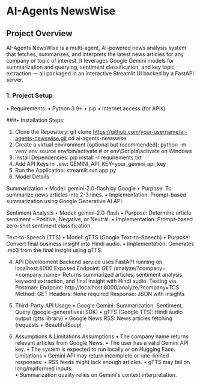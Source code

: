 # **AI-Agents NewsWise**

## Project Overview

AI-Agents NewsWise is a multi-agent, AI-powered news analysis system that fetches, summarizes, and interprets the latest news articles for any company or topic of interest. It leverages Google Gemini models for summarization and querying, sentiment classification, and key topic extraction — all packaged in an interactive Streamlit UI backed by a FastAPI server.

### 1. Project Setup
•	Requirements:
• Python 3.9+
• pip
• Internet access (for APIs)

###•	Installation Steps:

1. Clone the Repository:
   git clone https://github.com/your-username/ai-agents-newswise.git
   cd ai-agents-newswise
2. Create a virtual environment (optional but recommended):
   python -m venv env
   source env/bin/activate  # or env\Scripts\activate on Windows
3. Install Dependencies:
   pip install -r requirements.txt
4. Add API Keys in `.env`:
   GEMINI_API_KEY=your_gemini_api_key
5. Run the Application:
   streamlit run app.py
2. Model Details

Summarization
• Model: gemini-2.0-flash by Google
• Purpose: To summarize news articles into 2-3 lines.
• Implementation: Prompt-based summarization using Google Generative AI API.

Sentiment Analysis
• Model: gemini-2.0-flash
• Purpose: Determine article sentiment – Positive, Negative, or Neutral.
• Implementation: Prompt-based zero-shot sentiment classification.

Text-to-Speech (TTS)
• Model: gTTS (Google Text-to-Speech)
• Purpose: Convert final business insight into Hindi audio.
• Implementation: Generates .mp3 from the final insight using gTTS.

4. API Development
Backend service uses FastAPI running on localhost:8000
Exposed Endpoint:
GET /analyze/?company=<company_name>
Returns summarized articles, sentiment analysis, keyword extraction, and final insight with Hindi audio.
Testing via Postman:
Endpoint: http://localhost:8000/analyze/?company=TCS
Method: GET
Headers: None required
Response: JSON with insights

5. Third-Party API Usage
• Google Gemini: Summarization, Sentiment, Query (google-generativeai SDK)
• gTTS (Google TTS): Hindi audio output (gtts library)
• Google News RSS: News articles fetching (requests + BeautifulSoup)

6. Assumptions & Limitations
Assumptions
• The company name returns relevant articles from Google News.
• The user has a valid Gemini API key.
• The system is expected to run locally or on Hugging Face.
Limitations
• Gemini API may return incomplete or rate-limited responses.
• RSS feeds might lack enough articles.
• gTTS may fail on long/malformed inputs.  
• Summarization quality relies on Gemini's context interpretation.


